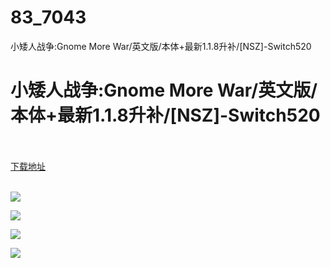 # 83_7043
小矮人战争:Gnome More War/英文版/本体+最新1.1.8升补/[NSZ]-Switch520
# 小矮人战争:Gnome More War/英文版/本体+最新1.1.8升补/[NSZ]-Switch520
 <br/></br>
[下载地址](https://www.switch520.cc/article/7043 "下载地址")
<br/></br>

<p><img src="https://www.switch520.cc/muke_img/upload_art_editor_20201031-1_f64d95214c657025290170006bb17f44.jpg"></p>
<p><img src="https://www.switch520.cc/muke_img/upload_art_editor_20201031-1_626cb40e2c870d6cf4b3ec6a0f1742aa.jpg"></p>
<p><img src="https://www.switch520.cc/muke_img/upload_art_editor_20201031-1_d252a4aa90128f17ad537df0e0e0a104.jpg"></p>
<p><img src="https://www.switch520.cc/muke_img/upload_art_editor_20201031-1_a87f22e6106a0faabe786a7e98d705ce.jpg"></p>
<p></p>
